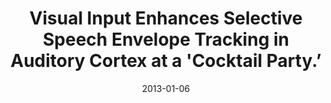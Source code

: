 ---
title: "Visual Input Enhances Selective Speech Envelope Tracking in Auditory Cortex at a 'Cocktail Party.’"
collection: publications
permalink: /publication/2013_visual-input-enhances-selective-speech-envelope-tr
date: 2013-01-06
year: 2013
venue: 'Journal of Neuroscience'
authors: 'Zion Golumbic EM, Cogan GB, Schroeder CE, Poeppel D'
number: '106'
citation: 'Zion Golumbic EM, Cogan GB, Schroeder CE, Poeppel D (2013). Visual Input Enhances Selective Speech Envelope Tracking in Auditory Cortex at a &apos;Cocktail Party.’. Journal of Neuroscience.'
category: 'article'
---
